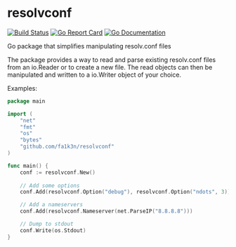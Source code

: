# resolvconf

[![Build Status](https://travis-ci.org/Fa1k3n/resolvconf.svg?branch=master)](https://travis-ci.org/Fa1k3n/resolvconf) [![Go Report Card](https://goreportcard.com/badge/github.com/fa1k3n/resolvconf)](https://goreportcard.com/report/github.com/fa1k3n/resolvconf) [![Go Documentation](https://godoc.org/github.com/Fa1k3n/resolvconf?status.svg)](https://godoc.org/github.com/Fa1k3n/resolvconf)

Go package that simplifies manipulating resolv.conf files

The package provides a way to read and parse existing resolv.conf files from an io.Reader or to create a new file. The read objects can then be manipulated and written to a io.Writer object of your choice. 

Examples:

```go
package main

import (
	"net"
	"fmt"
	"os"
	"bytes"
	"github.com/fa1k3n/resolvconf"
)

func main() {
	conf := resolvconf.New()
	
	// Add some options
	conf.Add(resolvconf.Option("debug"), resolvconf.Option("ndots", 3))

	// Add a nameservers
	conf.Add(resolvconf.Nameserver(net.ParseIP("8.8.8.8")))

	// Dump to stdout
	conf.Write(os.Stdout)
}
```